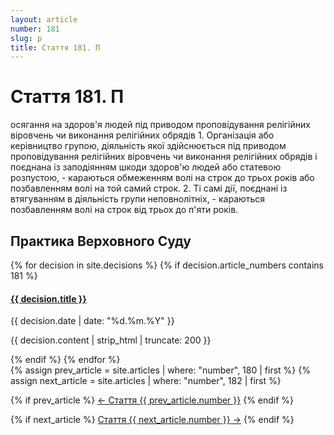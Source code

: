 ```yaml
---
layout: article
number: 181
slug: p
title: Стаття 181. П
---
```


# Стаття 181. П

осягання на здоров'я людей під приводом проповідування релігійних віровчень чи виконання релігійних обрядів 1. Організація або керівництво групою, діяльність якої здійснюється під приводом проповідування релігійних віровчень чи виконання релігійних обрядів і поєднана із заподіянням шкоди здоров'ю людей або статевою розпустою, - караються обмеженням волі на строк до трьох років або позбавленням волі на той самий строк. 2. Ті самі дії, поєднані із втягуванням в діяльність групи неповнолітніх, - караються позбавленням волі на строк від трьох до п'яти років.

## Практика Верховного Суду

<div class="decisions-container">
{% for decision in site.decisions %}
  {% if decision.article_numbers contains 181 %}
    <div class="decision-item">
      <h4><a href="{{ decision.url }}">{{ decision.title }}</a></h4>
      <p class="decision-date">{{ decision.date | date: "%d.%m.%Y" }}</p>
      <p class="decision-excerpt">{{ decision.content | strip_html | truncate: 200 }}</p>
    </div>
  {% endif %}
{% endfor %}
</div>

<div class="article-navigation">
  {% assign prev_article = site.articles | where: "number", 180 | first %}
  {% assign next_article = site.articles | where: "number", 182 | first %}
  
  {% if prev_article %}
    <a href="{{ prev_article.url }}" class="prev-article">← Стаття {{ prev_article.number }}</a>
  {% endif %}
  
  {% if next_article %}
    <a href="{{ next_article.url }}" class="next-article">Стаття {{ next_article.number }} →</a>
  {% endif %}
</div>
